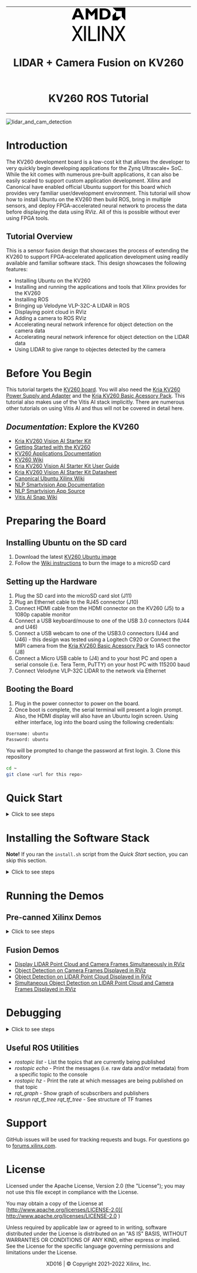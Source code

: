 <table>
 <tr>
   <td align="center"><img src="https://raw.githubusercontent.com/Xilinx/Image-Collateral/main/xilinx-logo.png" width="30%"/><h1>LIDAR + Camera Fusion on KV260</h1>
   </td>
 </tr>
 <tr>
 <td align="center"><h1>KV260 ROS Tutorial</h1>
 </td>
 </tr>
</table>

![lidar_and_cam_detection](images/lidar_and_cam_detection.gif)

# Introduction

The KV260 development board is a low-cost kit that allows the developer to very quickly begin developing applications for the Zynq Ultrascale+ SoC. While the kit comes with numerous pre-built applications, it can also be easily scaled to support custom application development. Xilinx and Canonical have enabled official Ubuntu support for this board which provides very familiar user/development environment. This tutorial will show how to install Ubuntu on the KV260 then build ROS, bring in multiple sensors, and deploy FPGA-accelerated neural network to process the data before displaying the data using RViz. All of this is possible without ever using FPGA tools.

## Tutorial Overview

This is a sensor fusion design that showcases the process of extending the KV260 to support FPGA-accelerated application development using readily available and familiar software stack. This design showcases the following features:
* Installing Ubuntu on the KV260
* Installing and running the applications and tools that Xilinx provides for the KV260
* Installing ROS
* Bringing up Velodyne VLP-32C-A LIDAR in ROS
* Displaying point cloud in RViz
* Adding a camera to ROS RViz
* Accelerating neural network inference for object detection on the camera data
* Accelerating neural network inference for object detection on the LIDAR data
* Using LIDAR to give range to objectes detected by the camera 

# Before You Begin

This tutorial targets the [KV260 board](https://www.xilinx.com/products/boards-and-kits/kv260.html). You will also need the [Kria KV260 Power Supply and Adapter](https://www.xilinx.com/products/som/kria/kv260-vision-starter-kit/power-supply-adapter.html) and the [Kria KV260 Basic Acessory Pack](https://www.xilinx.com/products/som/kria/kv260-vision-starter-kit/basic-accessory-pack.html). This tutorial also makes use of the Vitis AI stack implicitly. There are numerous other tutorials on using Vitis AI and thus will not be covered in detail here.

## *Documentation*: Explore the KV260

* [Kria KV260 Vision AI Starter Kit](https://www.xilinx.com/products/boards-and-kits/kv260.html)  
* [Getting Started with the KV260](https://www.xilinx.com/products/som/kria/kv260-vision-starter-kit/kv260-getting-started/getting-started.html)  
* [KV260 Applications Documentation](https://xilinx.github.io/kria-apps-docs/home/build/html/index.html)  
* [KV260 Wiki](https://xilinx-wiki.atlassian.net/wiki/spaces/A/pages/1641152513/Kria+K26+SOM)  
* [Kria KV260 Vision AI Starter Kit User Guide](https://www.xilinx.com/content/dam/xilinx/support/documentation/user_guides/som/1_0/ug1089-kv260-starter-kit.pdf)  
* [Kria KV260 Vision AI Starter Kit Datasheet](https://www.xilinx.com/content/dam/xilinx/support/documentation/data_sheets/ds986-kv260-starter-kit.pdf)  
* [Canonical Ubuntu Xilinx Wiki](https://xilinx-wiki.atlassian.net/wiki/spaces/A/pages/1413611532/Canonical+Ubuntu)  
* [NLP Smartvision App Documentation](https://xilinx.github.io/kria-apps-docs/2020.2/build/html/docs/nlp-smartvision/nlp_smartvision_landing.html)  
* [NLP Smartvision App Source](https://github.com/Xilinx/nlp-smartvision)  
* [Vitis AI Snap Wiki](https://xilinx-wiki.atlassian.net/wiki/spaces/A/pages/2068283453/Snaps+-+xlnx-vai-lib-samples+Snap+for+Certified+Ubuntu+on+Xilinx+Devices)  

# Preparing the Board

## Installing Ubuntu on the SD card  

1. Download the latest [KV260 Ubuntu image](https://ubuntu.com/download/xilinx)
2. Follow the [Wiki instructions](https://xilinx-wiki.atlassian.net/wiki/spaces/A/pages/2037317633/Getting+Started+with+Certified+Ubuntu+20.04+LTS+for+Xilinx+Devices#Installing-the-Image) to burn the image to a microSD card


## Setting up the Hardware

1. Plug the SD card into the microSD card slot (J11)
2. Plug an Ethernet cable to the RJ45 connector (J10)
3. Connect HDMI cable from the HDMI connector on the KV260 (J5) to a 1080p capable monitor
4. Connect a USB keyboard/mouse to one of the USB 3.0 connectors (U44 and U46)
5. Connect a USB webcam to one of the USB3.0 connectors (U44 and U46) - this design was tested using a Logitech C920
      or
   Connect the MIPI camera from the [Kria KV260 Basic Acessory Pack](https://www.xilinx.com/products/som/kria/kv260-vision-starter-kit/basic-accessory-pack.html) to IAS connector (J8)
6. Connect a Micro USB cable to (J4) and to your host PC and open a serial console (i.e. Tera Term, PuTTY) on your host PC with 115200 baud
7. Connect Velodyne VLP-32C LIDAR to the network via Ethernet

## Booting the Board

1. Plug in the power connector to power on the board.
2. Once boot is complete, the serial terminal will present a login prompt. Also, the HDMI display will also have an Ubuntu login screen. Using either interface, log into the board using the following credentials:
```
Username: ubuntu
Password: ubuntu
```
You will be prompted to change the password at first login.
3. Clone this repository
```bash
cd ~
git clone <url for this repo>
```

# Quick Start

<details>
<summary>Click to see steps</summary>

If you'd like to skip the discussion about the design and setup, you can use the scripts provided in the root directory of this repository to run the demos. First, install the software stack and build everything
```bash
cd kv260_lidar_cam_fusion
sudo ./install.sh
sudo ./build.sh
```

Then you can run any one of the demos with one of the following commands
```bash
./run.sh <demo_name>
```

where `demo_name` can be replaced by any of the demos in the `kv260_lidar_cam_fusion/src` directory. For example
```bash
./run.sh lidar_cam_detection
```
Note that this will take several seconds to launch RViz and several more seconds for the data to show up in the windows.

</details>

# Installing the Software Stack

**Note!** If you ran the `install.sh` script from the *Quick Start* section, you can skip this section.

<details>
<summary>Click to see steps</summary>

## Installing some useful utilities

```bash
sudo apt-get install -y net-tools mlocate python libgoogle-glog-dev
```

## Install ROS

```bash
sudo sh -c 'echo "deb http://packages.ros.org/ros/ubuntu $(lsb_release -sc) main" > /etc/apt/sources.list.d/ros-latest.list'
curl -s https://raw.githubusercontent.com/ros/rosdistro/master/ros.asc | sudo apt-key add -
sudo apt update
sudo apt install -y ros-noetic-desktop-full
sudo apt install -y python3-rosdep python3-rosinstall python3-rosinstall-generator python3-wstool build-essential
sudo rosdep init
rosdep update
```

Prior to using ROS commands, the environment must be set up. This is done by sourcing `/opt/ros/noetic/setup.bash`. We'll add this to our login script
```bash
echo "source /opt/ros/noetic/setup.bash" >> ~/.bashrc
source ~/.bashrc
```

## Download, Build, and Install the Latest Velodyne ROS Package

The Velodyne VLP-32C is supported by the [ROS Velodyne package](http://wiki.ros.org/velodyne). However, the version provided by the Ubuntu package feeds does not include all the necessary files for this specific Velodyne model. So to build the package from source
```bash
mkdir velodyne_ws && cd velodyne_ws
git clone https://github.com/ros-drivers/velodyne.git src
catkin_make
source devel/setup.bash
```		

The VLP-32C comes from the factory with a static ip address set to `192.168.1.201`. Add a static route. **Note!** This needs to be done each time the KV260 is power cycled.
```bash
sudo route add 192.168.1.201 eth0
```

You can make this run on startup by adding the following contents to a new script in `/etc/systemd/network/20-wired.network`
```bash
[Match]
Name=eth0

[Network]
DHCP=yes

[Route]
Destination=192.168.1.201
```

Then running
```bash
sudo systemctl restart systemd-networkd.service
```

The VLP-32C ROS launch file also needs to be modified to specify this IP address
```bash
vi src/velodyne_pointcloud/launch/VLP-32C_points.launch
```
![launch_file_ip_address](images/launch_file_ip_address.png)


## Install cv_camera ROS Package

There are several ways to use a camera in ROS. Since both MIPI and USB cameras are V4L2, they can be easily used in OpenCV. Therefore, this tutorial will use the [cv_camera](http://wiki.ros.org/cv_camera) package. Install it with
```bash
sudo apt-get install ros-noetic-cv_camera
```

## Install the Xilinx KV260 Apps

Install the xlnx-config snap
```bash
sudo snap install xlnx-config --edge --classic
```

Run xilinx-specific initialization and accept when prompted
```bash
xlnx-config.sysinit
```

Install nlp-smartvision snap. We are using this firmware set because it has DPU in the PL for machine learning. While we won't be using the app itself, we will want the DPU in the PL for accelerating our own application.
```bash
sudo snap install xlnx-nlp-smartvision
xlnx-config -q
sudo xlnx-config --install nlp-smartvision
sudo xlnx-config --xmutil listapps
sudo xlnx-config --xmutil loadapp nlp-smartvision
```

It might be useful to do the last command at startup also so that you don't need to re-load the firmware each time the board boots. Do this by adding the following systemctl script `/usr/local/bin/load_firmware.sh`
```bash
sudo echo "xlnx-config --xmutil loadapp nlp-smartvision" > /usr/local/bin/load_firmware.sh
```
and add a systemctl service script in /etc/systemd/system/load_firmware.service
```bash
[Unit]
After=network.service

[Service]
ExecStart=/usr/local/bin/load_firmware.sh

[Install]
WantedBy=default.target

```
Then enable it at boot with:
```bash
sudo systemctl enable load_firmware
```

Select microphone for the NLP Smartvision app
```bash
xlnx-nlp-smartvision.set-mic
```

Install Vitis AI samples
```bash
sudo snap install xlnx-vai-lib-samples
```

</details>

# Running the Demos

## Pre-canned Xilinx Demos

<details>
<summary>Click to see steps</summary>

First, run the demos that Xilinx provides with the KV260. This is useful to ensure that everything is set up correctly.

### NLP Smartvision demo

This is not a ROS demo. It's simply the stock NLP Smartvision app that Xilinx ships for the kit. Run it to make sure DPU firmware is loaded correctly.

**Note!** This demo must run from the full desktop environment; X11 forwarding over SSH won't work without extra steps
```bash
xlnx-nlp-smartvision.nlp-smartvision -u
```

*Note!* Change the `-u` switch to `-m` above to use the MIPI camera instead of USB camera

### Vitis AI Sample demo

This is not a ROS demo. It's simply a stock Vitis AI sample that Xilinx ships for the kit.

To see what modelzoo models are supported, run
```bash
xlnx-vai-lib-samples.info
```

Run with
```bash
xlnx-vai-lib-samples.test-video yolov3 yolov3_bdd 0
```

The demos will use the files provided from this repository. From the board, clone this repository
```bash
cd ~
git clone <url for this repo>
cd kv260_lidar_cam_fusion/demos
export ROS_PACKAGE_PATH=${ROS_PACKAGE_PATH}:${PWD}
```

</details>

## Fusion Demos

* [Display LIDAR Point Cloud and Camera Frames Simultaneously in RViz](src/show_lidar_cam)  
* [Object Detection on Camera Frames Displayed in RViz](src/cam_detection)
* [Object Detection on LIDAR Point Cloud Displayed in RViz](src/lidar_detection)
* [Simultaneous Object Detection on LIDAR Point Cloud and Camera Frames Displayed in RViz](src/lidar_and_cam_detection)

# Debugging

<details>
<summary>Click to see steps</summary>

* *Issue*: No point cloud shows up in Rviz  
  *Solution*: Make sure you have added the static route to the LIDAR's IP address  
```bash
sudo route add 192.168.1.201 eth0
```
  *Solution*: Power-cycle the LIDAR, kill and re-launch roscore, re-launch the app  
* *Issue*: Vitis AI sample application (i.e. xlnx-vai-lib-samples.test-video) fails with `Error Reading DPU Fingerprint`  
  *Solution*: DPU firmware is not loaded. Run these steps and try again  
```bash
sudo xlnx-config --xmutil loadapp nlp-smartvision
```
* *Issue*: "dpu_controller.cpp:44] Check failed: !the_factory_methods.empty()"  
  *Solution*: DPU firmware is not loaded. Run these steps and try again  
```bash
sudo xlnx-config --xmutil loadapp nlp-smartvision
```

</details>

## Useful ROS Utilities
* *rostopic list* - List the topics that are currently being published  
* *rostopic echo* - Print the messages (i.e. raw data and/or metadata) from a specific topic to the console  
* *rostopic hz* <topic> - Print the rate at which messages are being published on that topic
* *rqt_graph* - Show graph of scubscribers and publishers  
* *rosrun rqt_tf_tree rqt_tf_tree* - See structure of TF frames  

# Support

GitHub issues will be used for tracking requests and bugs. For questions go to [forums.xilinx.com](http://forums.xilinx.com/).

# License

Licensed under the Apache License, Version 2.0 (the "License"); you may not use this file except in compliance with the License.

You may obtain a copy of the License at [http://www.apache.org/licenses/LICENSE-2.0]( http://www.apache.org/licenses/LICENSE-2.0 )



Unless required by applicable law or agreed to in writing, software distributed under the License is distributed on an "AS IS" BASIS, WITHOUT WARRANTIES OR CONDITIONS OF ANY KIND, either express or implied. See the License for the specific language governing permissions and limitations under the License.

<p align="center"> XD016 | &copy; Copyright 2021–2022 Xilinx, Inc.</p>
